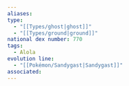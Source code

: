 ```yaml
---
aliases: 
type:
  - "[[Types/ghost|ghost]]"
  - "[[Types/ground|ground]]"
national dex number: 770
tags:
  - Alola
evolution line:
  - "[[Pokémon/Sandygast|Sandygast]]"
associated: 
---
```

